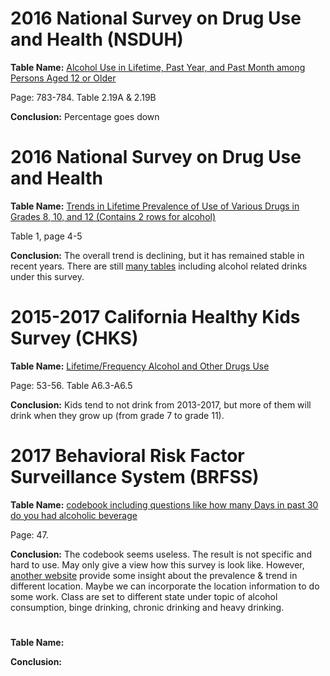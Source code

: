 # 2016 National Survey on Drug Use and Health (NSDUH)
**Table Name:** [Alcohol Use in Lifetime, Past Year, and Past Month among Persons Aged 12 or Older](https://www.samhsa.gov/data/sites/default/files/NSDUH-DetTabs-2016/NSDUH-DetTabs-2016.pdf)

Page: 783-784. Table 2.19A & 2.19B

**Conclusion:** Percentage goes down

# 2016 National Survey on Drug Use and Health
**Table Name:** [Trends in Lifetime Prevalence of Use of Various Drugs in Grades 8, 10, and 12 (Contains 2 rows for alcohol)](http://monitoringthefuture.org/data/18data/18drtbl1.pdf)

Table 1, page 4-5

**Conclusion:** The overall trend is declining, but it has remained stable in recent years. There are still [many tables](http://monitoringthefuture.org/data/18data.html#2018data-drugs) including alcohol related drinks under this survey. 

# 2015-2017 California Healthy Kids Survey (CHKS)
**Table Name:** [Lifetime/Frequency Alcohol and Other Drugs Use](https://data.calschls.org/resources/Biennial_State_1517.pdf)

Page: 53-56. Table A6.3-A6.5

**Conclusion:** Kids tend to not drink from 2013-2017, but more of them will drink when they grow up (from grade 7 to grade 11). 

# 2017 Behavioral Risk Factor Surveillance System (BRFSS) 
**Table Name:** [codebook including questions like how many Days in past 30 do you had alcoholic beverage
](https://www.cdc.gov/brfss/annual_data/2017/pdf/codebook17_llcp-v2-508.pdf)

Page: 47.

**Conclusion:** The codebook seems useless. The result is not specific and hard to use. May only give a view how this survey is look like.
However, [another website](https://www.cdc.gov/brfss/brfssprevalence/index.html) provide some insight about the prevalence & trend in different location. 
Maybe we can incorporate the location information to do some work. 
Class are set to different state under topic of alcohol consumption, binge drinking, chronic drinking and heavy drinking.

# 
**Table Name:** []()

**Conclusion:** 
















